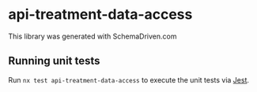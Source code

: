 
# api-treatment-data-access

This library was generated with SchemaDriven.com

## Running unit tests

Run `nx test api-treatment-data-access` to execute the unit tests via [Jest](https://jestjs.io).

